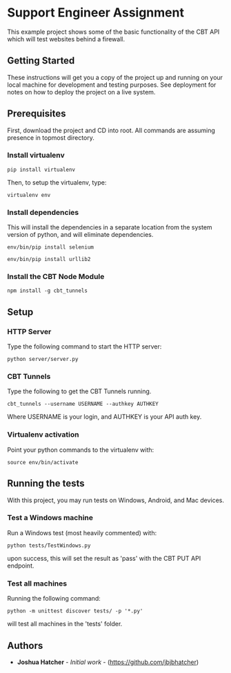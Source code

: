 # Support Engineer Assignment

This example project shows some of the basic functionality of the CBT API which will test websites behind a firewall.

## Getting Started

These instructions will get you a copy of the project up and running on your local machine for development and testing purposes. See deployment for notes on how to deploy the project on a live system.

## Prerequisites
First, download the project and CD into root. All commands are assuming presence in topmost directory.
### Install virtualenv

```
pip install virtualenv
```
Then, to setup the virtualenv, type:
```
virtualenv env
```
### Install dependencies
This will install the dependencies in a separate location from the system version of python, and will eliminate dependencies.
```
env/bin/pip install selenium
```
```
env/bin/pip install urllib2
```

### Install the CBT Node Module

```
npm install -g cbt_tunnels
```

## Setup
### HTTP Server
Type the following command to start the HTTP server:

```
python server/server.py
```

### CBT Tunnels
Type the following to get the CBT Tunnels running.
```
cbt_tunnels --username USERNAME --authkey AUTHKEY
```
Where USERNAME is your login, and AUTHKEY is your API auth key.

### Virtualenv activation
Point your python commands to the virtualenv with:
```
source env/bin/activate
```

## Running the tests
With this project, you may run tests on Windows, Android, and Mac devices.

### Test a Windows machine
Run a Windows test (most heavily commented) with:

```
python tests/TestWindows.py
```
upon success, this will set the result as 'pass' with the CBT PUT API endpoint.

### Test all machines

Running the following command:
```
python -m unittest discover tests/ -p '*.py'
```
will test all machines in the 'tests' folder.

## Authors

* **Joshua Hatcher** - *Initial work* - (https://github.com/jbjbhatcher)
